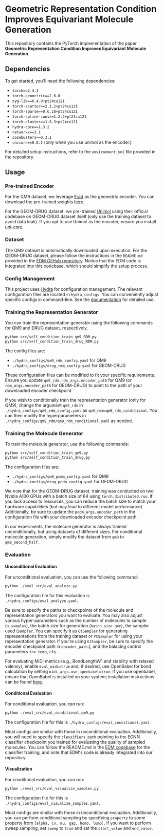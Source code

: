 # Geometric Representation Condition Improves Equivariant Molecule Generation

This repository contains the PyTorch implementation of the paper **Geometric Representation Condition Improves Equivariant Molecule Generation**.

## Dependencies

To get started, you'll need the following dependencies:

- `torch==2.4.1`
- `torch-geometric==2.6.0`
- `pyg-lib==0.4.0+pt24cu121`
- `torch-scatter==2.1.2+pt24cu121`
- `torch-sparse==0.6.18+pt24cu121`
- `torch-spline-conv==1.2.2+pt24cu121`
- `torch-cluster==1.6.3+pt24cu121`
- `hydra-core==1.3.2`
- `networkx==3.1`
- `posebusters==0.3.1`
- `unicore==0.0.1` (only when you use unimol as the encoder.)

For detailed setup instructions, refer to the `environment.yml` file provided in the repository.

## Usage

### Pre-trained Encoder

For the QM9 dataset, we leverage [Frad](https://github.com/fengshikun/Frad) as the geometric encoder. You can download the pre-trained weights [here](https://drive.google.com/file/d/1O6f6FzYogBS2Mp4XsdAAEN4arLtLH38G/view?usp=share_link).  

For the GEOM-DRUG dataset, we pre-trained [Unimol](https://openreview.net/forum?id=6K2RM6wVqKu) using their official codebase on GEOM-DRUG dataset itself (only use the training dataset to avoid data leak). If you opt to use Unimol as the encoder, ensure you install [uni-core](https://github.com/dptech-corp/Uni-Core).

### Dataset

The QM9 dataset is automatically downloaded upon execution. For the GEOM-DRUG dataset, please follow the instructions in the `README.md` provided in the [EDM GitHub repository](https://github.com/ehoogeboom/e3_diffusion_for_molecules). Notice that the EDM code is integrated into this codebase, which should simplify the setup process.

### Config Management

This project uses [Hydra](https://hydra.cc/) for configuration management. The relevant configuration files are located in `hydra_configs`. You can conveniently adjust specific configs in command-line. See the [documentation](https://hydra.cc/) for detailed use.

### Training the Representation Generator

You can train the representation generator using the following commands for QM9 and DRUG dataset, respectively.

```bash
python src/self_condition_train_qm9_RDM.py
python src/self_condition_train_drug_RDM.py
```

The config files are:

- `./hydra_configs/qm9_rdm_config.yaml` for QM9
- `./hydra_configs/drug_rdm_config.yaml` for GEOM-DRUG

These configuration files can be modified to fit your specific requirements. Ensure you update `qm9_rdm.rdm_args.encoder_path` for QM9 (or `rdm_args.encoder_path` for GEOM-DRUG) to point to the path of your downloaded encoder checkpoint.

If you wish to conditionally train the representation generator (only for QM9), change the argument `qm9_rdm` in `./hydra_configs/qm9_rdm_config.yaml` as `qm9_rdm=qm9_rdm_conditional`. You can then modify the hyperparameters in `./hydra_configs/qm9_rdm/qm9_rdm_conditional.yaml` as needed. 

### Training the Molecule Generator

To train the molecule generator, use the following commands:

```bash
python src/self_condition_train_qm9.py
python src/self_condition_train_drug.py
```

The configuration files are:

- `./hydra_configs/qm9_pcdm_config.yaml` for QM9
- `./hydra_configs/drug_pcdm_config.yaml` for GEOM-DRUG

We note that for the GEOM-DRUG dataset, training was conducted on two Nvidia A100 GPUs with a batch size of 64 using `torch.distributed.run`. If you lack access to resources, you can reduce the batch size to match your hardware capabilities (but may lead to different model performance). Additionally, be sure to update the `pcdm_args.encoder_path` in the configuration file with your downloaded encoder checkpoint path.

In our experiments, the molecule generator is always trained unconditionally, but using datasets of different sizes. For conditional molecule generation, simply modify the dataset from `qm9` to `qm9_second_half`.

### Evaluation

#### Unconditional Evaluation

For unconditional evaluation, you can use the following command:

```bash
python ./eval_src/eval_analyze.py
```

The configuration file for this evaluation is `./hydra_configs/eval_analyze.yaml`. 

Be sure to specify the paths to checkpoints of the molecule and representation generators you want to evaluate. You may also adjust various hyper-parameters such as the number of molecules to sample (`n_samples`), the batch size for generation (`batch_size_gen`), the sampler used (`sampler`. You can specify it as `GtSampler` for generating representations from the training dataset or `PCSampler` for using your representation generator. If you're using `GtSampler`, be sure to specify the encoder checkpoint path in `encoder_path`.), and the balacing control parameters `inv_temp`, `cfg`.

For evaluating MiDi metrics (e.g., BondLengthW1 and stability with relaxed valency), enable `eval_midi=true` and, if desired, use OpenBabel for bond calculation by setting `midi_args.use_openbabel=true`. If you use openbabel, ensure that OpenBabel is installed on your system; installation instructions can be found [here](https://openbabel.org/docs/Installation/install.html).

#### Conditional Evaluation

For conditional evaluation, you can run:

```bash
python ./eval_src/eval_conditional_qm9.py
```

The configuration file for this is `./hydra_configs/eval_conditional.yaml`. 

Most configs are similar with those in unconditional evaluation. Additionally, you will need to specify the `classifiers_path` pointing to the EGNN classifier checkpoint you trained for evaluating the quality of sampled molecules. You can follow the README.md in the [EDM codebase](https://github.com/ehoogeboom/e3_diffusion_for_molecules) for the classifier training, and note that EDM's code is already integrated into our repository.

#### Visualization

For conditional evaluation, you can run:

```bash
python ./eval_src/eval_visualize_samples.py
```

The configuration file for this is `./hydra_configs/eval_visualize_samples.yaml`. 


Most configs are similar with those in unconditional evaluation. Additionally, you can perform conditional sampling by specifying `property` to some property from `[alpha, Cv, mu, gap, homo, lumo]`. If you want to perform sweep sampling, set `sweep` to `true` and set the `start_value` and `end_value`.
